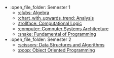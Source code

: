 <ul>
  <li>:open_file_folder: Semester 1
    <ul>
      <li>
        <a href="https://github.com/Robert076/Algebra"> 
          :clubs: Algebra 
        </a>
      </li>
      <li>
        <a href="https://github.com/Robert076/Analysis"> 
          :chart_with_upwards_trend: Analysis 
        </a>
      </li>
      <li>
        <a href="https://github.com/Robert076/Computational-Logic"> 
          :trollface: Computational Logic 
        </a>
      </li>
      <li>
        <a href="https://github.com/Robert076/Computer-Systems-Architecture"> 
          :computer: Computer Systems Architecture 
        </a>
      </li>
      <li>
        <a href="https://github.com/Robert076/FP"> 
          :snake: Fundamental of Programming 
        </a>
      </li>
    </ul>
  </li>
  <li>:open_file_folder: Semester 2
    <ul>
      <li>
        <a href="https://github.com/Robert076/Data-Structures-and-Algorithms"> 
          :scissors: Data Structures and Algorithms 
        </a>
      </li>
      <li>
        <a href="https://github.com/Robert076/Object-Oriented-Programming"> 
          :poop: Object Oriented Programming 
        </a>
      </li>
    </ul>
  </li>
</ul>
